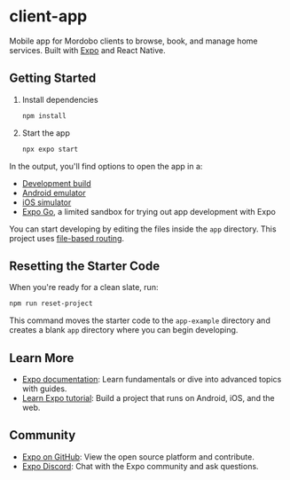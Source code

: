 # client-app

Mobile app for Mordobo clients to browse, book, and manage home services. Built with [Expo](https://expo.dev) and React Native.

## Getting Started

1. Install dependencies

   ```bash
   npm install
   ```

2. Start the app

   ```bash
   npx expo start
   ```

In the output, you'll find options to open the app in a:

- [Development build](https://docs.expo.dev/develop/development-builds/introduction/)
- [Android emulator](https://docs.expo.dev/workflow/android-studio-emulator/)
- [iOS simulator](https://docs.expo.dev/workflow/ios-simulator/)
- [Expo Go](https://expo.dev/go), a limited sandbox for trying out app development with Expo

You can start developing by editing the files inside the `app` directory. This project uses [file-based routing](https://docs.expo.dev/router/introduction).

## Resetting the Starter Code

When you're ready for a clean slate, run:

```bash
npm run reset-project
```

This command moves the starter code to the `app-example` directory and creates a blank `app` directory where you can begin developing.

## Learn More

- [Expo documentation](https://docs.expo.dev/): Learn fundamentals or dive into advanced topics with guides.
- [Learn Expo tutorial](https://docs.expo.dev/tutorial/introduction/): Build a project that runs on Android, iOS, and the web.

## Community

- [Expo on GitHub](https://github.com/expo/expo): View the open source platform and contribute.
- [Expo Discord](https://chat.expo.dev): Chat with the Expo community and ask questions.
